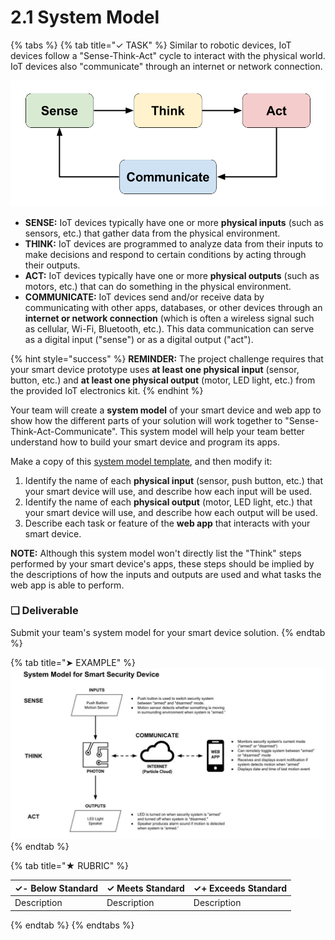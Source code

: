# 2.1 System Model

{% tabs %}
{% tab title="✓ TASK" %}
Similar to robotic devices, IoT devices follow a "Sense-Think-Act" cycle to interact with the physical world. IoT devices also "communicate" through an internet or network connection.

![](../../.gitbook/assets/sense-think-act-comm.png)

* **SENSE:**  IoT devices typically have one or more **physical inputs** \(such as sensors, etc.\) that gather data from the physical environment.
* **THINK:**  IoT devices are programmed to analyze data from their inputs to make decisions and respond to certain conditions by acting through their outputs.
* **ACT:**  IoT devices typically have one or more **physical outputs** \(such as motors, etc.\) that can do something in the physical environment.
* **COMMUNICATE:**  IoT devices send and/or receive data by communicating with other apps, databases, or other devices through an **internet or network connection** \(which is often a wireless signal such as cellular, Wi-Fi, Bluetooth, etc.\). This data communication can serve as a digital input \("sense"\) or as a digital output \("act"\).

{% hint style="success" %}
**REMINDER:**  The project challenge requires that your smart device prototype uses **at least one physical input** \(sensor, button, etc.\) and **at least one physical output** \(motor, LED light, etc.\) from the provided IoT electronics kit.
{% endhint %}

Your team will create a **system model** of your smart device and web app to show how the different parts of your solution will work together to "Sense-Think-Act-Communicate". This system model will help your team better understand how to build your smart device and program its apps.

Make a copy of this [system model template](https://drive.google.com/open?id=1Wa-XA72NDHxgGPw4mj6zXwWaNHRrPBw-Rec8z4Cy5k8), and then modify it:

1. Identify the name of each **physical input** \(sensor, push button, etc.\) that your smart device will use, and describe how each input will be used.
2. Identify the name of each **physical output** \(motor, LED light, etc.\) that your smart device will use, and describe how each output will be used.
3. Describe each task or feature of the **web app** that interacts with your smart device.

**NOTE:**  Although this system model won't directly list the "Think" steps performed by your smart device's apps, these steps should be implied by the descriptions of how the inputs and outputs are used and what tasks the web app is able to perform.

### **❏ Deliverable**

Submit your team's system model for your smart device solution.
{% endtab %}

{% tab title="➤ EXAMPLE" %}
![](../../.gitbook/assets/iot-system-model-example.jpg)
{% endtab %}

{% tab title="★ RUBRIC" %}


| **✓- Below Standard** | **✓ Meets Standard** | **✓+ Exceeds Standard** |
| :--- | :--- | :--- |
| Description | Description | Description |
{% endtab %}
{% endtabs %}


